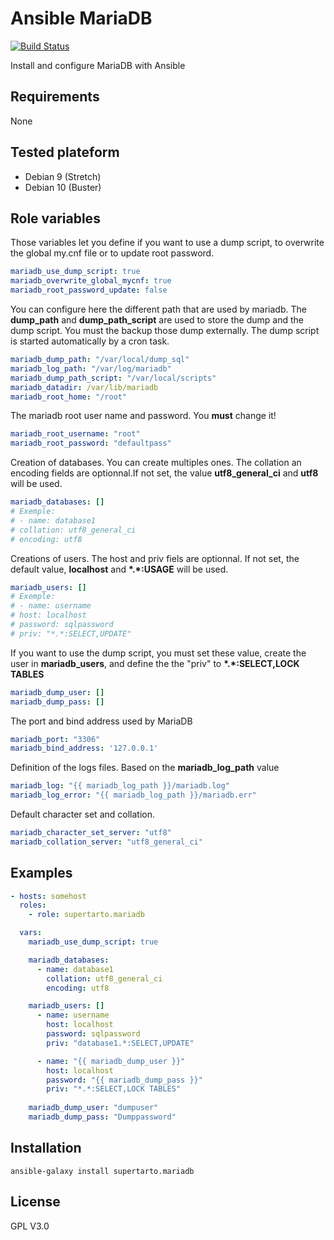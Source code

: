# Ansible MariaDB
[![Build Status](https://travis-ci.org/supertarto/ansible-mariadb.svg?branch=master)](https://travis-ci.org/supertarto/ansible-mariadb)

Install and configure MariaDB with Ansible

## Requirements
None

## Tested plateform
* Debian 9 (Stretch)
* Debian 10 (Buster)

## Role variables
Those variables let you define if you want to use a dump script, to overwrite the global my.cnf file or to update root password.
```yml
mariadb_use_dump_script: true
mariadb_overwrite_global_mycnf: true
mariadb_root_password_update: false
```
You can configure here the different path that are used by mariadb. The **dump_path** and **dump_path_script** are used to store the dump and the dump script. You must the backup those dump externally. The dump script is started automatically by a cron task.
```yml
mariadb_dump_path: "/var/local/dump_sql"
mariadb_log_path: "/var/log/mariadb"
mariadb_dump_path_script: "/var/local/scripts"
mariadb_datadir: /var/lib/mariadb
mariadb_root_home: "/root"
```
The mariadb root user name and password. You **must** change it!  
```yml
mariadb_root_username: "root"
mariadb_root_password: "defaultpass"
```
Creation of databases. You can create multiples ones. The collation an encoding fields are optionnal.If not set, the value **utf8_general_ci** and **utf8** will be used.
```yml
mariadb_databases: []
# Exemple:
# - name: database1
# collation: utf8_general_ci
# encoding: utf8
```
Creations of users. The host and priv fiels are optionnal. If not set, the default value, **localhost** and **\*.\*:USAGE** will be used.
```yml
mariadb_users: []
# Exemple:
# - name: username
# host: localhost
# password: sqlpassword
# priv: "*.*:SELECT,UPDATE"
```
If you want to use the dump script, you must set these value, create the user in **mariadb_users**, and define the the "priv" to **\*.\*:SELECT,LOCK TABLES**
```yml
mariadb_dump_user: []
mariadb_dump_pass: []
```
The port and bind address used by MariaDB 
```yml
mariadb_port: "3306"
mariadb_bind_address: '127.0.0.1'
```
Definition of the logs files. Based on the **mariadb_log_path** value
```yml
mariadb_log: "{{ mariadb_log_path }}/mariadb.log"
mariadb_log_error: "{{ mariadb_log_path }}/mariadb.err"
```
Default character set and collation.
```yml
mariadb_character_set_server: "utf8"
mariadb_collation_server: "utf8_general_ci"
```

## Examples
```yml
- hosts: somehost
  roles:
    - role: supertarto.mariadb

  vars:
    mariadb_use_dump_script: true

    mariadb_databases:
      - name: database1
        collation: utf8_general_ci
        encoding: utf8

    mariadb_users: []
      - name: username
        host: localhost
        password: sqlpassword
        priv: "database1.*:SELECT,UPDATE"

      - name: "{{ mariadb_dump_user }}"
        host: localhost
        password: "{{ mariadb_dump_pass }}"
        priv: "*.*:SELECT,LOCK TABLES"   
 
    mariadb_dump_user: "dumpuser"
    mariadb_dump_pass: "Dumppassword"
```
## Installation
```
ansible-galaxy install supertarto.mariadb
```
## License
GPL V3.0
